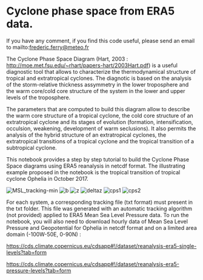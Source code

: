 # Cyclone phase space from ERA5 data.

If you have any comment, if you find this code useful, please send an email to mailto:frederic.ferry@meteo.fr

The Cyclone Phase Space Diagram (Hart, 2003 : http://moe.met.fsu.edu/~rhart/papers-hart/2003Hart.pdf) is a useful diagnostic tool that allows to characterize the thermodynamical structure of tropical and extratropical cyclones. The diagnotic is based on the analysis of the storm-relative thickness assymmetry in the lower troposphere and the warm core/cold core structure of the system in the lower and upper levels of the troposphere.

The parameters that are computed to build this diagram allow to describe the warm core structure of a tropical cyclone, the cold core structure of an extratropical cyclone and its stages of evolution (formation, intensification, occulsion, weakening, development of warm seclusions). It also permits the analysis of the hybrid structure of an extratropical cyclones, the extratropical transitions of a tropical cyclone and the tropical transition of a subtropical cyclone.

This notebook provides a step by step tutorial to build the Cyclone Phase Space diagrams using ERA5 reanalysis in netcdf format. The illustrating example proposed in the notebook is the tropical transition of tropical cyclone Ophelia in October 2017.

![MSL_tracking-min](https://user-images.githubusercontent.com/76565450/162413793-6dd8a1ac-cef4-4a28-8161-fe3c2154a282.gif)
![b](https://user-images.githubusercontent.com/76565450/162413008-78e02cfa-8a39-42f1-afb5-89d2e09f07ce.png)
![z](https://user-images.githubusercontent.com/76565450/162413018-10332868-301e-4dfb-820c-8ec1cd43313a.png)
![deltaz](https://user-images.githubusercontent.com/76565450/162413053-438f1839-56df-4956-af64-641345d0f6eb.png)
![cps1](https://user-images.githubusercontent.com/76565450/162413251-c344ee20-1fab-4ae8-993f-03bce7df0e9b.png)
![cps2](https://user-images.githubusercontent.com/76565450/162413260-2ec66ba3-b702-4803-bb7d-411a2a4a25b7.png)


For each system, a corresponding tracking file (txt format) must present in the txt folder. This file was generated with an automatic tracking algorithm (not provided) applied to ERA5 Mean Sea Level Pressure data. To run the notebook, you will also need to download hourly data of Mean Sea Level Pressure and Geopotential for Ophelia in netcdf format and on a limited area domain (-100W-50E, 0-90N) :

https://cds.climate.copernicus.eu/cdsapp#!/dataset/reanalysis-era5-single-levels?tab=form

https://cds.climate.copernicus.eu/cdsapp#!/dataset/reanalysis-era5-pressure-levels?tab=form
